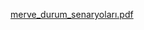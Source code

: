 [merve_durum_senaryoları.pdf](https://github.com/user-attachments/files/19511312/senaryolar-merve.pdf)











